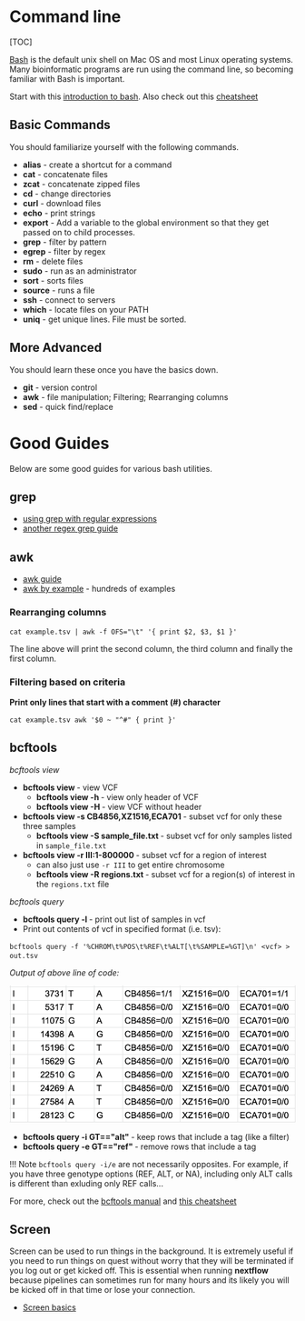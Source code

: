 # Command line

[TOC]

[Bash](https://en.wikipedia.org/wiki/Bash_(Unix_shell)) is the default unix shell on Mac OS and most Linux operating systems. Many bioinformatic programs are run using the command line, so becoming familiar with Bash is important.

Start with this [introduction to bash](http://cs.lmu.edu/~ray/notes/bash/). Also check out this [cheatsheet](https://gist.github.com/ssledz/9d244e4d5898fbd217d67bb62bdc22e5)

## Basic Commands

You should familiarize yourself with the following commands.

* __alias__ - create a shortcut for a command
* __cat__ - concatenate files
* __zcat__ - concatenate zipped files
* __cd__ - change directories
* __curl__ - download files
* __echo__ - print strings
* __export__ - Add a variable to the global environment so that they get passed on to child processes.
* __grep__ - filter by pattern
* __egrep__ - filter by regex
* __rm__ - delete files
* __sudo__ - run as an administrator
* __sort__ - sorts files
* __source__ - runs a file
* __ssh__ - connect to servers
* __which__ - locate files on your PATH
* __uniq__ - get unique lines. File must be sorted.

## More Advanced

You should learn these once you have the basics down.

* __git__ - version control
* __awk__ - file manipulation; Filtering; Rearranging columns
* __sed__ - quick find/replace


# Good Guides

Below are some good guides for various bash utilities.

## grep

* [using grep with regular expressions](https://linuxhint.com/grep_egrep_regex/)
* [another regex grep guide](https://linuxize.com/post/regular-expressions-in-grep/)

## awk

* [awk guide](https://linuxconfig.org/learning-linux-commands-awk)
* [awk by example](https://github.com/learnbyexample/Command-line-text-processing/blob/master/gnu_awk.md) - hundreds of examples

### Rearranging columns

```
cat example.tsv | awk -f OFS="\t" '{ print $2, $3, $1 }'
```

The line above will print the second column, the third column and finally the first column.

### Filtering based on criteria

__Print only lines that start with a comment (#) character__

```
cat example.tsv awk '$0 ~ "^#" { print }'
```

## bcftools

*bcftools view*

* __bcftools view <vcf>__ - view VCF
	* __bcftools view -h <vcf>__ - view only header of VCF
	* __bcftools view -H <vcf>__ - view VCF without header
* __bcftools view -s CB4856,XZ1516,ECA701 <vcf>__ - subset vcf for only these three samples
	* __bcftools view -S sample_file.txt <vcf>__ - subset vcf for only samples listed in `sample_file.txt`
* __bcftools view -r III:1-800000 <vcf>__ - subset vcf for a region of interest
	* can also just use `-r III` to get entire chromosome
	* __bcftools view -R regions.txt <vcf>__ - subset vcf for a region(s) of interest in the `regions.txt` file

*bcftools query*

* __bcftools query -l <vcf>__ - print out list of samples in vcf
* Print out contents of vcf in specified format (i.e. tsv):

```
bcftools query -f '%CHROM\t%POS\t%REF\t%ALT[\t%SAMPLE=%GT]\n' <vcf> > out.tsv
```

*Output of above line of code:*

![bcftools_out](img/bcftools.png)

* __bcftools query -i GT=="alt" <vcf>__ - keep rows that include a tag (like a filter)
* __bcftools query -e GT=="ref" <vcf>__ - remove rows that include a tag

!!! Note
	`bcftools query -i/e` are not necessarily opposites. For example, if you have three genotype options (REF, ALT, or NA), including only ALT calls is different than exluding only REF calls...

For more, check out the [bcftools manual](https://samtools.github.io/bcftools/howtos/index.html) and [this cheatsheet](https://gist.github.com/elowy01/93922762e131d7abd3c7e8e166a74a0b)

## Screen

Screen can be used to run things in the background. It is extremely useful if you need to run things on quest without worry that they will be terminated if you log out or get kicked off. This is essential when running __nextflow__ because pipelines can sometimes run for many hours and its likely you will be kicked off in that time or lose your connection.

* [Screen basics](https://www.linode.com/docs/networking/ssh/using-gnu-screen-to-manage-persistent-terminal-sessions)
